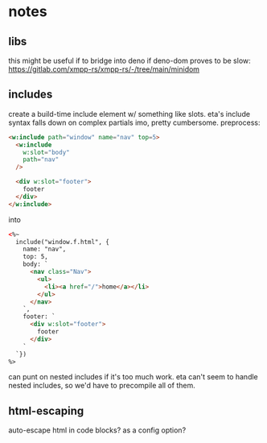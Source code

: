 # notes

## libs

this might be useful if to bridge into deno if deno-dom proves to be slow:
https://gitlab.com/xmpp-rs/xmpp-rs/-/tree/main/minidom

## includes

create a build-time include element w/ something like slots. eta's include syntax falls
down on complex partials imo, pretty cumbersome. preprocess:

```html
<w:include path="window" name="nav" top=5>
  <w:include
    w:slot="body"
    path="nav"
  />

  <div w:slot="footer">
    footer
  </div>
</w:include>
```

into

```html
<%~
  include("window.f.html", {
    name: "nav",
    top: 5,
    body: `
      <nav class="Nav">
        <ul>
          <li><a href="/">home</a></li>
        </ul>
      </nav>
    `,
    footer: `
      <div w:slot="footer">
        footer
      </div>
    `
  `})
%>
```

can punt on nested includes if it's too much work. eta can't seem to handle nested
includes, so we'd have to precompile all of them.

## html-escaping

auto-escape html in code blocks? as a config option?